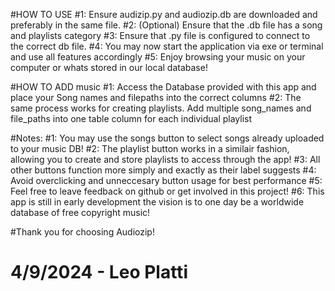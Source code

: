 #HOW TO USE
#1: Ensure audizip.py and audiozip.db are downloaded and preferably in the same file.
#2: (Optional) Ensure that the .db file has a song and playlists category
#3: Ensure that .py file is configured to connect to the correct db file.
#4: You may now start the application via exe or terminal and use all features accordingly
#5: Enjoy browsing your music on your computer or whats stored in our local database!

#HOW TO ADD music
#1: Access the Database provided with this app and place your Song names and filepaths into the correct columns
#2: The same process works for creating playlists. Add multiple song_names and file_paths into one table column for each individual playlist

#Notes:
#1: You may use the songs button to select songs already uploaded to your music DB!
#2: The playlist button works in a similair fashion, allowing you to create and store playlists to access through the app!
#3: All other buttons function more simply and exactly as their label suggests
#4: Avoid overclicking and unneccesary button usage for best performance
#5: Feel free to leave feedback on github or get involved in this project! 
#6: This app is still in early development the vision is to one day be a worldwide database of free copyright music!

#Thank you for choosing Audiozip!
# 4/9/2024 - Leo Platti

